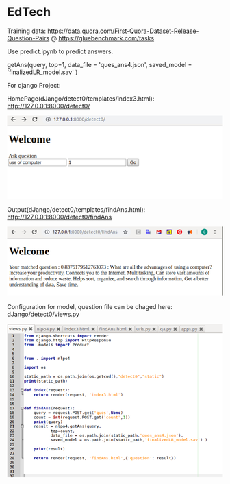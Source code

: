 # EdTech

Training data:
https://data.quora.com/First-Quora-Dataset-Release-Question-Pairs
@ https://gluebenchmark.com/tasks


Use predict.ipynb to predict answers.

getAns(query,
           top=1,
           data_file = 'ques_ans4.json',
           saved_model = 'finalizedLR_model.sav' )



For django Project:

HomePage(dJango/detect0/templates/index3.html):
http://127.0.0.1:8000/detect0/

![alt text](https://github.com/GursimranSinghKahlon/EdTech/blob/master/dJango/detect0/Screenshots/home.png)


Output(dJango/detect0/templates/findAns.html):
http://127.0.0.1:8000/detect0/findAns

![alt text](https://github.com/GursimranSinghKahlon/EdTech/blob/master/dJango/detect0/Screenshots/result.png)


Configuration for model, question file can be chaged here:
dJango/detect0/views.py

![alt text](https://github.com/GursimranSinghKahlon/EdTech/blob/master/dJango/detect0/Screenshots/settings.png)
